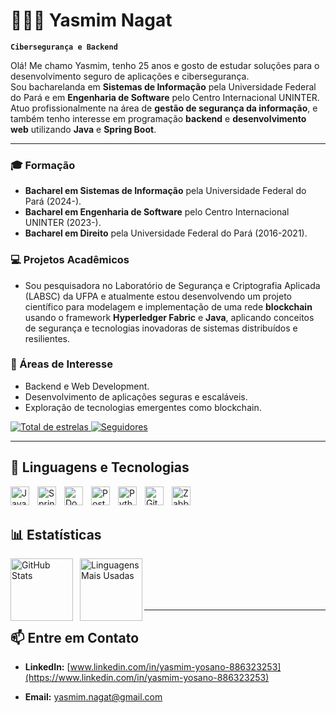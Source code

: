 # 👩🏻‍💻 Yasmim Nagat  

**`Cibersegurança e Backend`**  

Olá! Me chamo Yasmim, tenho 25 anos e gosto de estudar soluções para o desenvolvimento seguro de aplicações e cibersegurança.  
Sou bacharelanda em **Sistemas de Informação** pela Universidade Federal do Pará e em **Engenharia de Software** pelo Centro Internacional UNINTER.  
Atuo profissionalmente na área de **gestão de segurança da informação**, e também tenho interesse em programação **backend** e **desenvolvimento web** utilizando **Java** e **Spring Boot**.  

---

### 🎓 Formação
- **Bacharel em Sistemas de Informação** pela Universidade Federal do Pará (2024-).
- **Bacharel em Engenharia de Software** pelo Centro Internacional UNINTER (2023-).
- **Bacharel em Direito** pela Universidade Federal do Pará (2016-2021).

### 💻 Projetos Acadêmicos
- Sou pesquisadora no Laboratório de Segurança e Criptografia Aplicada (LABSC) da UFPA e atualmente estou desenvolvendo um projeto científico para modelagem e implementação de uma rede **blockchain** usando o framework **Hyperledger Fabric** e **Java**, aplicando conceitos de segurança e tecnologias inovadoras de sistemas distribuídos e resilientes.  

### 🌟 Áreas de Interesse
- Backend e Web Development.
- Desenvolvimento de aplicações seguras e escaláveis.
- Exploração de tecnologias emergentes como blockchain.

<p align="left">  
  <a href="https://github.com/yasnagat?tab=repositories&sort=stargazers">  
    <img  
      alt="Total de estrelas"  
      title="Total de estrelas GitHub"  
      src="https://custom-icon-badges.demolab.com/github/stars/yasnagat?color=55960c&style=for-the-badge&labelColor=488207&logo=star&label=Estrelas"  
    />  
  </a>  
  <a href="https://github.com/yasnagat?tab=followers">  
    <img  
      alt="Seguidores"  
      title="Me siga no GitHub"  
      src="https://custom-icon-badges.demolab.com/github/followers/yasnagat?color=236ad3&labelColor=1155ba&style=for-the-badge&logo=github&label=Seguidores&logoColor=white"  
    />  
  </a>  
</p>  

---

## 🤖 Linguagens e Tecnologias  
<p align="left">  
<img 
  align= "left" 
  alt= "Java" 
  title= "Java" 
  width="30px" 
  style="padding-right: 10px;" 
  src="https://cdn.jsdelivr.net/gh/devicons/devicon/icons/java/java-original.svg" 
/>  

<img 
  align="left" 
  alt="Spring Boot" 
  title="Spring Boot" 
  width="30px" 
  style="padding-right: 10px;" 
  src="https://cdn.jsdelivr.net/gh/devicons/devicon/icons/spring/spring-original.svg" 
/>  

<img 
  align="left" 
  alt="Docker"
  title="Docker" 
  width="30px" 
  style="padding-right: 10px;" 
  src="https://cdn.jsdelivr.net/gh/devicons/devicon/icons/docker/docker-original.svg"
/>

<img 
  align="left" 
  alt="PostgreSQL" 
  title="PostgreSQL" 
  width="30px" 
  style="padding-right: 10px;" 
  src="https://cdn.jsdelivr.net/gh/devicons/devicon/icons/postgresql/postgresql-original.svg" 
/>

<img
  align="left" 
  alt="Python" 
  title="Python" 
  width="30px" 
  style="padding-right: 10px;" 
  src="https://cdn.jsdelivr.net/gh/devicons/devicon/icons/python/python-original.svg" 
/>

<img 
  align="left" 
  alt="Git" 
  title="Git" 
  width="30px" 
  style="padding-right: 10px;" 
  src="https://cdn.jsdelivr.net/gh/devicons/devicon/icons/git/git-original.svg" 
/>  

<img 
  align="left" 
  alt="Zabbix" 
  title="Zabbix" 
  width="30px" 
  style="padding-right: 10px;" 
  src="https://upload.wikimedia.org/wikipedia/commons/5/5d/Zabbix_logo_square.svg" 
/>
</p>  

<br></br>

## 📊 Estatísticas  
<p align="left">  
  <img  
    align="left"  
    alt="GitHub Stats"  
    height="100"  
    style="padding-right: 8px;"  
    src="https://github-readme-stats.vercel.app/api?username=yasnagat&show_icons=true&theme=tokyonight&include_all_commits=true&locale=pt-br"  
  />  
</p>  
<p align="left">  
  <img  
    align="left"  
    alt="Linguagens Mais Usadas"  
    height="100"  
    src="https://github-readme-stats.vercel.app/api/top-langs/?username=yasnagat&theme=tokyonight&layout=compact&custom_title=Linguagens&langs_count=6"  
  />  
</p>  

<br></br><br></br>

---

## 📫 Entre em Contato  
<p align="left">    
  
- **LinkedIn:** [www.linkedin.com/in/yasmim-yosano-886323253](https://www.linkedin.com/in/yasmim-yosano-886323253)
  
- **Email:** yasmim.nagat@gmail.com  
</p>  

